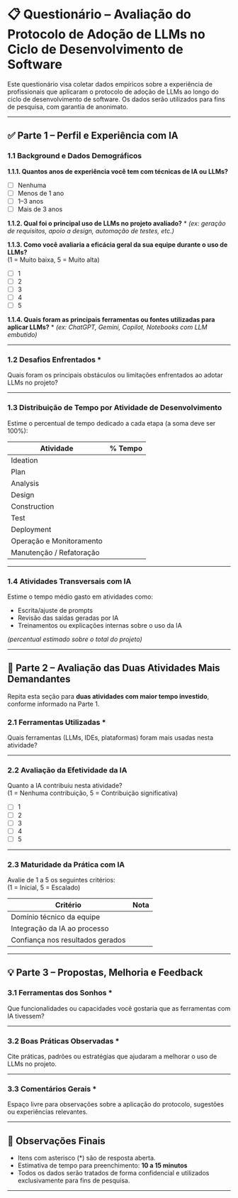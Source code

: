 # 📋 Questionário – Avaliação do Protocolo de Adoção de LLMs no Ciclo de Desenvolvimento de Software

Este questionário visa coletar dados empíricos sobre a experiência de profissionais que aplicaram o protocolo de adoção de LLMs ao longo do ciclo de desenvolvimento de software. Os dados serão utilizados para fins de pesquisa, com garantia de anonimato.

---

## ✅ Parte 1 – Perfil e Experiência com IA

### 1.1 Background e Dados Demográficos

**1.1.1. Quantos anos de experiência você tem com técnicas de IA ou LLMs?**
- [ ] Nenhuma
- [ ] Menos de 1 ano
- [ ] 1–3 anos
- [ ] Mais de 3 anos

**1.1.2. Qual foi o principal uso de LLMs no projeto avaliado?** *
_(ex: geração de requisitos, apoio a design, automação de testes, etc.)_

**1.1.3. Como você avaliaria a eficácia geral da sua equipe durante o uso de LLMs?**  
(1 = Muito baixa, 5 = Muito alta)
- [ ] 1
- [ ] 2
- [ ] 3
- [ ] 4
- [ ] 5

**1.1.4. Quais foram as principais ferramentas ou fontes utilizadas para aplicar LLMs?** *
_(ex: ChatGPT, Gemini, Copilot, Notebooks com LLM embutido)_

---

### 1.2 Desafios Enfrentados *

Quais foram os principais obstáculos ou limitações enfrentados ao adotar LLMs no projeto?

---

### 1.3 Distribuição de Tempo por Atividade de Desenvolvimento

Estime o percentual de tempo dedicado a cada etapa (a soma deve ser 100%):

| Atividade                    | % Tempo |
|-----------------------------|---------|
| Ideation                    |         |
| Plan                        |         |
| Analysis                    |         |
| Design                      |         |
| Construction                |         |
| Test                        |         |
| Deployment                  |         |
| Operação e Monitoramento    |         |
| Manutenção / Refatoração    |         |

---

### 1.4 Atividades Transversais com IA

Estime o tempo médio gasto em atividades como:
- Escrita/ajuste de prompts
- Revisão das saídas geradas por IA
- Treinamentos ou explicações internas sobre o uso da IA

_(percentual estimado sobre o total do projeto)_

---

## 🔁 Parte 2 – Avaliação das Duas Atividades Mais Demandantes

Repita esta seção para **duas atividades com maior tempo investido**, conforme informado na Parte 1.

### 2.1 Ferramentas Utilizadas *

Quais ferramentas (LLMs, IDEs, plataformas) foram mais usadas nesta atividade?

---

### 2.2 Avaliação da Efetividade da IA

Quanto a IA contribuiu nesta atividade?  
(1 = Nenhuma contribuição, 5 = Contribuição significativa)

- [ ] 1
- [ ] 2
- [ ] 3
- [ ] 4
- [ ] 5

---

### 2.3 Maturidade da Prática com IA

Avalie de 1 a 5 os seguintes critérios:  
(1 = Inicial, 5 = Escalado)

| Critério                          | Nota |
|----------------------------------|------|
| Domínio técnico da equipe        |      |
| Integração da IA ao processo     |      |
| Confiança nos resultados gerados |      |

---

## 💡 Parte 3 – Propostas, Melhoria e Feedback

### 3.1 Ferramentas dos Sonhos *

Que funcionalidades ou capacidades você gostaria que as ferramentas com IA tivessem?

---

### 3.2 Boas Práticas Observadas *

Cite práticas, padrões ou estratégias que ajudaram a melhorar o uso de LLMs no projeto.

---

### 3.3 Comentários Gerais *

Espaço livre para observações sobre a aplicação do protocolo, sugestões ou experiências relevantes.

---

## 📌 Observações Finais

- Itens com asterisco (*) são de resposta aberta.
- Estimativa de tempo para preenchimento: **10 a 15 minutos**
- Todos os dados serão tratados de forma confidencial e utilizados exclusivamente para fins de pesquisa.

---
